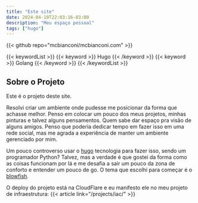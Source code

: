 ```yaml
---
title: "Este site"
date: 2024-04-10T22:03:16-03:00
description: "Meu espaço pessoal"
tags: ["hugo"]
---
```


{{< github repo="mcbianconi/mcbianconi.com" >}}

{{< keywordList >}}
{{< keyword >}} Hugo {{< /keyword >}}
{{< keyword >}} Golang {{< /keyword >}}
{{< /keywordList >}}

## Sobre o Projeto

Este é o projeto deste site.

Resolvi criar um ambiente onde pudesse me posicionar da forma que achasse melhor. Penso em colocar um pouco dos meus projetos, minhas pinturas e talvez alguns pensamentos. Quem sabe dar espaço pra visão de alguns amigos.
Penso que poderia dedicar tempo em fazer isso em uma rede social, mas me agrada a experiência de manter um ambiente gerenciado por mim.

Um pouco controverso usar o [hugo](https://gohugo.io/) tecnologia para fazer isso, sendo um programador Python? Talvez, mas a verdade é que
gostei da forma como as coisas funcionam por lá e me desafia a sair um pouco da zona de conforto e entender um pouco de go. O tema que escolhi para começar é o [blowfish](https://blowfish.page/).

O deploy do projeto está na CloudFlare e eu manifesto ele no meu projeto de infraestrutura: {{< article link="/projects/iac/" >}}



